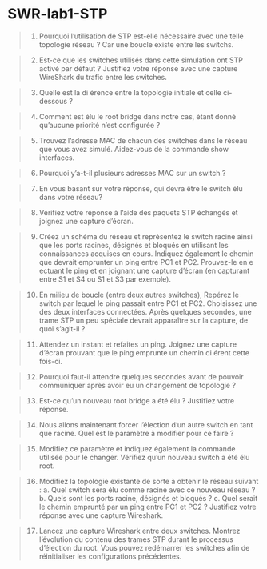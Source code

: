 # SWR-lab1-STP
> 1. Pourquoi l’utilisation de STP est-elle nécessaire avec une telle topologie réseau ?
Car une boucle existe entre les switchs.

> 2. Est-ce que les switches utilisés dans cette simulation ont STP activé par défaut ? Justifiez votre réponse avec une capture WireShark du trafic entre les switches.

> 3. Quelle est la di érence entre la topologie initiale et celle ci-dessous ?

> 4. Comment est élu le root bridge dans notre cas, étant donné qu’aucune priorité n’est configurée ? 

> 5. Trouvez l’adresse MAC de chacun des switches dans le réseau que vous avez simulé. Aidez-vous de la commande show interfaces.

> 6. Pourquoi y’a-t-il plusieurs adresses MAC sur un switch ?

> 7. En vous basant sur votre réponse, qui devra être le switch élu dans votre réseau?

> 8. Vérifiez votre réponse à l’aide des paquets STP échangés et joignez une capture d’écran.

> 9. Créez un schéma du réseau et représentez le switch racine ainsi que les ports racines, désignés et bloqués en utilisant les connaissances acquises en cours. Indiquez également le chemin que devrait emprunter un ping entre PC1 et PC2. Prouvez-le en e ectuant le ping et en joignant une capture d’écran (en capturant entre S1 et S4 ou S1 et S3 par exemple).

> 10. En milieu de boucle (entre deux autres switches), Repérez le switch par lequel le ping passait entre PC1 et PC2. Choisissez une des deux interfaces connectées. Après quelques secondes, une trame STP un peu spéciale devrait apparaître sur la capture, de quoi s’agit-il ?

> 11. Attendez un instant et refaites un ping. Joignez une capture d’écran prouvant que le ping emprunte un chemin di érent cette fois-ci.

> 12.  Pourquoi faut-il attendre quelques secondes avant de pouvoir communiquer après avoir eu un changement de topologie ?

> 13.  Est-ce qu’un nouveau root bridge a été élu ? Justifiez votre réponse.

> 14.  Nous allons maintenant forcer l’élection d’un autre switch en tant que racine. Quel est le paramètre à modifier pour ce faire ?

> 15.  Modifiez ce paramètre et indiquez également la commande utilisée pour le changer. Vérifiez qu’un nouveau switch a été élu root.

> 16.  Modifiez la topologie existante de sorte à obtenir le réseau suivant :
> a. Quel switch sera élu comme racine avec ce nouveau réseau ?
> b. Quels sont les ports racine, désignés et bloqués ?
> c. Quel serait le chemin emprunté par un ping entre PC1 et PC2 ? Justifiez votre réponse avec une capture Wireshark.

> 17. Lancez une capture Wireshark entre deux switches. Montrez l’évolution du contenu des trames STP durant le processus d’élection du root. Vous pouvez redémarrer les switches afin de réinitialiser les configurations précédentes. 
